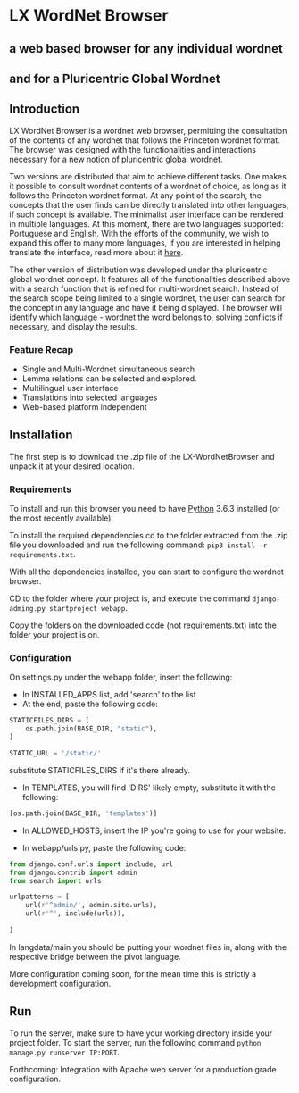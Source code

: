 # LX WordNet Browser

## a web based browser for any individual wordnet
## and for a Pluricentric Global Wordnet


## Introduction

LX WordNet Browser is a wordnet web browser, permitting the consultation of the contents of any wordnet that follows the Princeton wordnet format. 
The browser was designed with the functionalities and interactions necessary for a new notion of pluricentric global wordnet. 

Two versions are distributed that aim to achieve different tasks. One makes it possible to consult wordnet contents of a wordnet of choice, as long as it follows the Princeton wordnet format. At any point of the search, the concepts that the user finds can be directly translated into other languages, if such concept is available. The minimalist user interface can be rendered in multiple languages. At this moment, there are two languages supported: Portuguese and English. With the efforts of the community, we wish to expand this offer to many more languages, if you are interested in helping translate the interface, read more about it [here](https://github.com/nlx-group/LX-WordNetBrowser/wiki/Translations,-a-community-helping-hand).

The other version of distribution was developed under the pluricentric global wordnet concept. It features all of the functionalities described above with a search function that is refined for multi-wordnet search. Instead of the search scope being limited to a single wordnet, the user can search for the concept in any language and have it being displayed. The browser will identify which language - wordnet the word belongs to, solving conflicts if necessary, and display the results. 

### Feature Recap

+ Single and Multi-Wordnet simultaneous search
+ Lemma relations can be selected and explored.
+ Multilingual user interface
+ Translations into selected languages
+ Web-based platform independent


## Installation

The first step is to download the .zip file of the LX-WordNetBrowser and unpack it at your desired location. 

### Requirements

To install and run this browser you need to have [Python](https://www.python.org/downloads/) 3.6.3 installed (or the most recently available). 

<!--
It is recommended that you install the required dependencies in a virtual environment. To do so, first install virtualenv by running the following command: ```pip3 install virtualenv```.

To create a virtual environment, run the following command: ```virtualenv [browser folder path]```, or cd to the browser folder path and run ```virtualenv . ```.

To activate the virtualenv, cd into the browser folder and run ```source bin/activate``` and ```deactivate```to exit the virtualenv on UNIX systems. For windows, to activate ```Scripts/activate``` and ```deactivate``` to exit.

Once inside your virtual environment (or not if chose not to do it), 
-->

To install the required dependencies cd to the folder extracted from the .zip file you downloaded and run the following command: ```pip3 install -r requirements.txt```.

<!--
You will need to have the virtual environment activated while the web server is online.
-->

With all the dependencies installed, you can start to configure the wordnet browser.

CD to the folder where your project is, and execute the command ```django-adming.py startproject webapp```.

Copy the folders on the downloaded code (not requirements.txt) into the folder your project is on. 

### Configuration

On settings.py under the webapp folder, insert the following:

+ In INSTALLED_APPS list, add 'search' to the list
+ At the end, paste the following code:
```python
STATICFILES_DIRS = [
    os.path.join(BASE_DIR, "static"),
]

STATIC_URL = '/static/'
```
substitute STATICFILES_DIRS if it's there already.
+ In TEMPLATES, you will find 'DIRS' likely empty, substitute it with the following:
```python
[os.path.join(BASE_DIR, 'templates')]
```
+ In ALLOWED_HOSTS, insert the IP you're going to use for your website.

+ In webapp/urls.py, paste the following code:
```python
from django.conf.urls import include, url
from django.contrib import admin
from search import urls

urlpatterns = [
    url(r'^admin/', admin.site.urls),
    url(r'^', include(urls)),
    
]
```

In langdata/main you should be putting your wordnet files in, along with the respective bridge between the pivot language.

More configuration coming soon, for the mean time this is strictly a development configuration.
## Run

To run the server, make sure to have your working directory inside your project folder. To start the server, run the following command ```python manage.py runserver IP:PORT```.

Forthcoming: Integration with Apache web server for a production grade configuration.

